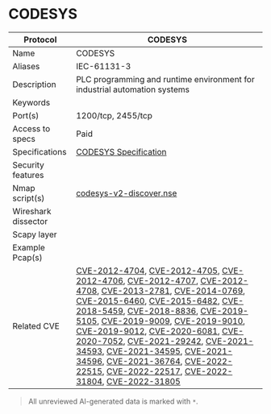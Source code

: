 # CODESYS

| Protocol | CODESYS |
|---|---|
| Name | CODESYS |
| Aliases | IEC-61131-3 |
| Description | PLC programming and runtime environment for industrial automation systems |
| Keywords |  |
| Port(s) | 1200/tcp, 2455/tcp |
| Access to specs | Paid |
| Specifications | [CODESYS Specification](https://webstore.iec.ch/publication/4552) |
| Security features |  |
| Nmap script(s) | [codesys-v2-discover.nse](https://github.com/digitalbond/Redpoint/blob/master/codesys-v2-discover.nse) |
| Wireshark dissector |  |
| Scapy layer |  |
| Example Pcap(s) |  |
| Related CVE | [CVE-2012-4704](https://nvd.nist.gov/vuln/detail/CVE-2012-4704), [CVE-2012-4705](https://nvd.nist.gov/vuln/detail/CVE-2012-4705), [CVE-2012-4706](https://nvd.nist.gov/vuln/detail/CVE-2012-4706), [CVE-2012-4707](https://nvd.nist.gov/vuln/detail/CVE-2012-4707), [CVE-2012-4708](https://nvd.nist.gov/vuln/detail/CVE-2012-4708), [CVE-2013-2781](https://nvd.nist.gov/vuln/detail/CVE-2013-2781), [CVE-2014-0769](https://nvd.nist.gov/vuln/detail/CVE-2014-0769), [CVE-2015-6460](https://nvd.nist.gov/vuln/detail/CVE-2015-6460), [CVE-2015-6482](https://nvd.nist.gov/vuln/detail/CVE-2015-6482), [CVE-2018-5459](https://nvd.nist.gov/vuln/detail/CVE-2018-5459), [CVE-2018-8836](https://nvd.nist.gov/vuln/detail/CVE-2018-8836), [CVE-2019-5105](https://nvd.nist.gov/vuln/detail/CVE-2019-5105), [CVE-2019-9009](https://nvd.nist.gov/vuln/detail/CVE-2019-9009), [CVE-2019-9010](https://nvd.nist.gov/vuln/detail/CVE-2019-9010), [CVE-2019-9012](https://nvd.nist.gov/vuln/detail/CVE-2019-9012), [CVE-2020-6081](https://nvd.nist.gov/vuln/detail/CVE-2020-6081), [CVE-2020-7052](https://nvd.nist.gov/vuln/detail/CVE-2020-7052), [CVE-2021-29242](https://nvd.nist.gov/vuln/detail/CVE-2021-29242), [CVE-2021-34593](https://nvd.nist.gov/vuln/detail/CVE-2021-34593), [CVE-2021-34595](https://nvd.nist.gov/vuln/detail/CVE-2021-34595), [CVE-2021-34596](https://nvd.nist.gov/vuln/detail/CVE-2021-34596), [CVE-2021-36764](https://nvd.nist.gov/vuln/detail/CVE-2021-36764), [CVE-2022-22515](https://nvd.nist.gov/vuln/detail/CVE-2022-22515), [CVE-2022-22517](https://nvd.nist.gov/vuln/detail/CVE-2022-22517), [CVE-2022-31804](https://nvd.nist.gov/vuln/detail/CVE-2022-31804), [CVE-2022-31805](https://nvd.nist.gov/vuln/detail/CVE-2022-31805) |



> All unreviewed AI-generated data is marked with `*`.
